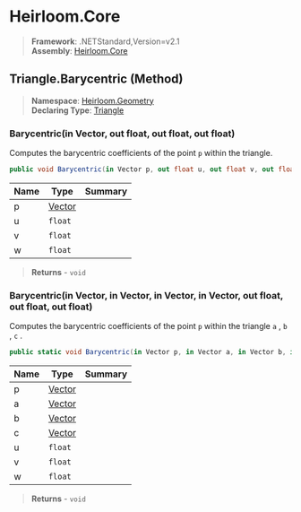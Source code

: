 # Heirloom.Core

> **Framework**: .NETStandard,Version=v2.1  
> **Assembly**: [Heirloom.Core][0]

## Triangle.Barycentric (Method)

> **Namespace**: [Heirloom.Geometry][0]  
> **Declaring Type**: [Triangle][1]

### Barycentric(in Vector, out float, out float, out float)

Computes the barycentric coefficients of the point `p` within the triangle.

```cs
public void Barycentric(in Vector p, out float u, out float v, out float w)
```

| Name | Type        | Summary |
|------|-------------|---------|
| p    | [Vector][2] |         |
| u    | `float`     |         |
| v    | `float`     |         |
| w    | `float`     |         |

> **Returns** - `void`

### Barycentric(in Vector, in Vector, in Vector, in Vector, out float, out float, out float)

Computes the barycentric coefficients of the point `p` within the triangle `a` , `b` , `c` .

```cs
public static void Barycentric(in Vector p, in Vector a, in Vector b, in Vector c, out float u, out float v, out float w)
```

| Name | Type        | Summary |
|------|-------------|---------|
| p    | [Vector][2] |         |
| a    | [Vector][2] |         |
| b    | [Vector][2] |         |
| c    | [Vector][2] |         |
| u    | `float`     |         |
| v    | `float`     |         |
| w    | `float`     |         |

> **Returns** - `void`

[0]: ../../../Heirloom.Core.md
[1]: ../Triangle.md
[2]: ../../Heirloom/Vector.md

